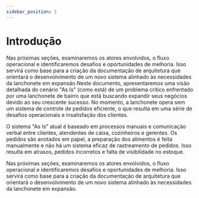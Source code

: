 ```yaml
---
sidebar_position: 1
---
```


# Introdução

Nas próximas seções, examinaremos os atores envolvidos, o fluxo operacional e identificaremos desafios e oportunidades de melhoria. Isso servirá como base para a criação da documentação de arquitetura que orientará o desenvolvimento de um novo sistema alinhado às necessidades da lanchonete em expansão.Neste documento, apresentaremos uma visão detalhada do cenário "As Is" (como está) de um problema crítico enfrentado por uma lanchonete de bairro que está buscando expandir seus negócios devido ao seu crescente sucesso. No momento, a lanchonete opera sem um sistema de controle de pedidos eficiente, o que resulta em uma série de desafios operacionais e insatisfação dos clientes.

O sistema "As Is" atual é baseado em processos manuais e comunicação verbal entre clientes, atendentes de caixa, cozinheiros e gerentes. Os pedidos são anotados em papel, a preparação dos alimentos é feita manualmente e não há um sistema eficaz de rastreamento de pedidos. Isso resulta em atrasos, pedidos incorretos e falta de visibilidade no estoque.

Nas próximas seções, examinaremos os atores envolvidos, o fluxo operacional e identificaremos desafios e oportunidades de melhoria. Isso servirá como base para a criação da documentação de arquitetura que orientará o desenvolvimento de um novo sistema alinhado às necessidades da lanchonete em expansão.
